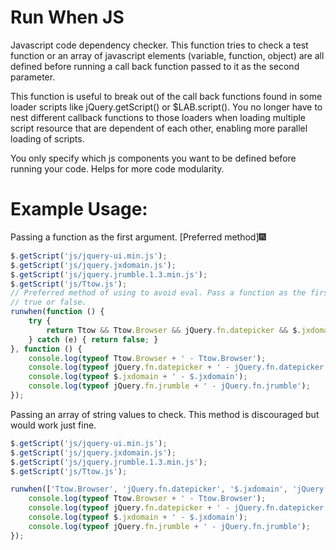 Run When JS
===========

Javascript code dependency checker. This function tries to check a test function or an array of javascript elements (variable, function, object) are
all defined before running a call back function passed to it as the second parameter.

This function is useful to break out of the call back functions found in some loader scripts like jQuery.getScript() or $LAB.script().
You no longer have to nest different callback functions to those loaders when loading multiple script resource that are dependent of
each other, enabling more parallel loading of scripts.

You only specify which js components you want to be defined before running your code. Helps for more code modularity.

Example Usage:
==============
Passing a function as the first argument. [Preferred method]:fireworks:
```javascript
$.getScript('js/jquery-ui.min.js');
$.getScript('js/jquery.jxdomain.js');
$.getScript('js/jquery.jrumble.1.3.min.js');
$.getScript('js/Ttow.js');
// Preferred method of using to avoid eval. Pass a function as the first argument. The function should return either 
// true or false. 
runwhen(function () {
	try {
		return Ttow && Ttow.Browser && jQuery.fn.datepicker && $.jxdomain && jQuery.fn.jrumble;
	} catch (e) { return false; }
}, function () {
	console.log(typeof Ttow.Browser + ' - Ttow.Browser');
	console.log(typeof jQuery.fn.datepicker + ' - jQuery.fn.datepicker');
	console.log(typeof $.jxdomain + ' - $.jxdomain');
	console.log(typeof jQuery.fn.jrumble + ' - jQuery.fn.jrumble');	
});
```

Passing an array of string values to check. This method is discouraged but would work just fine.
```javascript
$.getScript('js/jquery-ui.min.js');
$.getScript('js/jquery.jxdomain.js');
$.getScript('js/jquery.jrumble.1.3.min.js');
$.getScript('js/Ttow.js');

runwhen(['Ttow.Browser', 'jQuery.fn.datepicker', '$.jxdomain', 'jQuery.fn.jrumble'], function () {
	console.log(typeof Ttow.Browser + ' - Ttow.Browser');
	console.log(typeof jQuery.fn.datepicker + ' - jQuery.fn.datepicker');
	console.log(typeof $.jxdomain + ' - $.jxdomain');
	console.log(typeof jQuery.fn.jrumble + ' - jQuery.fn.jrumble');	
});
```


